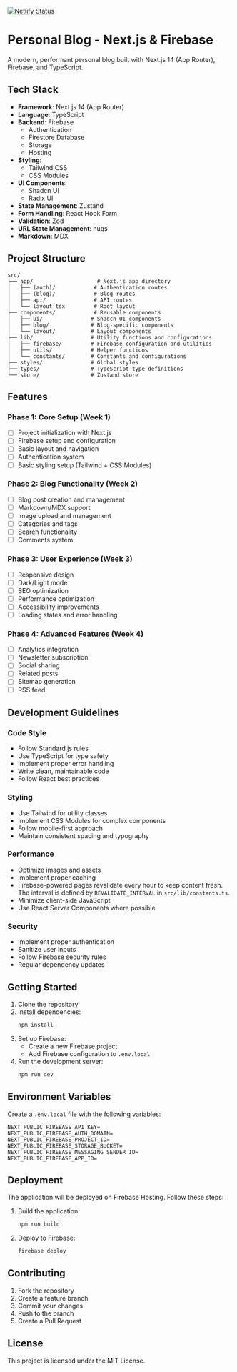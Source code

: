 [![Netlify Status](https://api.netlify.com/api/v1/badges/e19109d4-d1d2-47bc-bb07-a6f3cfb787d6/deploy-status)](https://app.netlify.com/projects/lambent-queijadas-6957b2/deploys)
# Personal Blog - Next.js & Firebase

A modern, performant personal blog built with Next.js 14 (App Router), Firebase, and TypeScript.

## Tech Stack

- **Framework**: Next.js 14 (App Router)
- **Language**: TypeScript
- **Backend**: Firebase
  - Authentication
  - Firestore Database
  - Storage
  - Hosting
- **Styling**: 
  - Tailwind CSS
  - CSS Modules
- **UI Components**: 
  - Shadcn UI
  - Radix UI
- **State Management**: Zustand
- **Form Handling**: React Hook Form
- **Validation**: Zod
- **URL State Management**: nuqs
- **Markdown**: MDX

## Project Structure

```
src/
├── app/                    # Next.js app directory
│   ├── (auth)/            # Authentication routes
│   ├── (blog)/            # Blog routes
│   ├── api/               # API routes
│   └── layout.tsx         # Root layout
├── components/            # Reusable components
│   ├── ui/               # Shadcn UI components
│   ├── blog/             # Blog-specific components
│   └── layout/           # Layout components
├── lib/                  # Utility functions and configurations
│   ├── firebase/         # Firebase configuration and utilities
│   ├── utils/            # Helper functions
│   └── constants/        # Constants and configurations
├── styles/               # Global styles
├── types/                # TypeScript type definitions
└── store/                # Zustand store
```

## Features

### Phase 1: Core Setup (Week 1)
- [ ] Project initialization with Next.js
- [ ] Firebase setup and configuration
- [ ] Basic layout and navigation
- [ ] Authentication system
- [ ] Basic styling setup (Tailwind + CSS Modules)

### Phase 2: Blog Functionality (Week 2)
- [ ] Blog post creation and management
- [ ] Markdown/MDX support
- [ ] Image upload and management
- [ ] Categories and tags
- [ ] Search functionality
- [ ] Comments system

### Phase 3: User Experience (Week 3)
- [ ] Responsive design
- [ ] Dark/Light mode
- [ ] SEO optimization
- [ ] Performance optimization
- [ ] Accessibility improvements
- [ ] Loading states and error handling

### Phase 4: Advanced Features (Week 4)
- [ ] Analytics integration
- [ ] Newsletter subscription
- [ ] Social sharing
- [ ] Related posts
- [ ] Sitemap generation
- [ ] RSS feed

## Development Guidelines

### Code Style
- Follow Standard.js rules
- Use TypeScript for type safety
- Implement proper error handling
- Write clean, maintainable code
- Follow React best practices

### Styling
- Use Tailwind for utility classes
- Implement CSS Modules for complex components
- Follow mobile-first approach
- Maintain consistent spacing and typography

### Performance
- Optimize images and assets
- Implement proper caching
- Firebase-powered pages revalidate every hour to keep content fresh. The interval is defined by `REVALIDATE_INTERVAL` in `src/lib/constants.ts`.
- Minimize client-side JavaScript
- Use React Server Components where possible

### Security
- Implement proper authentication
- Sanitize user inputs
- Follow Firebase security rules
- Regular dependency updates

## Getting Started

1. Clone the repository
2. Install dependencies:
   ```bash
   npm install
   ```
3. Set up Firebase:
   - Create a new Firebase project
   - Add Firebase configuration to `.env.local`
4. Run the development server:
   ```bash
   npm run dev
   ```

## Environment Variables

Create a `.env.local` file with the following variables:

```env
NEXT_PUBLIC_FIREBASE_API_KEY=
NEXT_PUBLIC_FIREBASE_AUTH_DOMAIN=
NEXT_PUBLIC_FIREBASE_PROJECT_ID=
NEXT_PUBLIC_FIREBASE_STORAGE_BUCKET=
NEXT_PUBLIC_FIREBASE_MESSAGING_SENDER_ID=
NEXT_PUBLIC_FIREBASE_APP_ID=
```

## Deployment

The application will be deployed on Firebase Hosting. Follow these steps:

1. Build the application:
   ```bash
   npm run build
   ```
2. Deploy to Firebase:
   ```bash
   firebase deploy
   ```

## Contributing

1. Fork the repository
2. Create a feature branch
3. Commit your changes
4. Push to the branch
5. Create a Pull Request

## License

This project is licensed under the MIT License.
